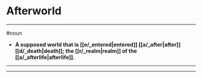 # Afterworld
---
#noun
- **A supposed world that is [[e/_entered|entered]] [[a/_after|after]] [[d/_death|death]]; the [[r/_realm|realm]] of the [[a/_afterlife|afterlife]].**
---
---
